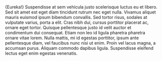 {Eureka!}
Suspendisse at sem vehicula justo scelerisque luctus eu et libero. Sed sit amet est eget diam tincidunt rutrum nec eget nulla. Vivamus aliquet mauris euismod ipsum bibendum convallis. Sed tortor risus, sodales at vulputate varius, porta a elit. Cras nibh dui, cursus porttitor placerat ac, ornare eget tortor. Quisque pellentesque justo id velit auctor et condimentum dui consequat. Etiam non leo id ligula pharetra pharetra ornare vitae lorem. Nulla mattis, mi id egestas porttitor, ipsum ante pellentesque diam, vel faucibus nunc nisi ut enim. Proin vel lacus magna, a accumsan purus. Aliquam commodo dapibus ligula. Suspendisse eleifend lectus eget enim egestas venenatis.